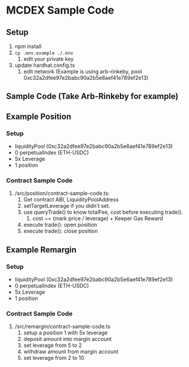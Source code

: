 # MCDEX Sample Code
## Setup
1. npm install
2. `cp .env.example ./.env`
   1. edit your private key
3. update hardhat.config.ts
   1. edit network (Example is using arb-rinkeby, pool 0xc32a2dfee97e2babc90a2b5e6aef41e789ef2e13)
## Sample Code (Take Arb-Rinkeby for example)
## Example Position
### Setup
- liquidityPool (0xc32a2dfee97e2babc90a2b5e6aef41e789ef2e13)
- 0 perpetualIndex (ETH-USDC)
- 5x Leverage 
- 1 position
### Contract Sample Code
1. /src/position/contract-sample-code.ts: 
   1. Get contract ABI, LiquidityPoolAddress
   2. setTargetLeverage if you didn't set.
   3. use queryTrade() to know totalFee, cost before executing trade().
      1. cost ~= (mark price / leverage) + Keeper Gas Reward 
   4. execute trade(): open position
   5. execute trade(): close position

## Example Remargin
### Setup
- liquidityPool (0xc32a2dfee97e2babc90a2b5e6aef41e789ef2e13)
- 0 perpetualIndex (ETH-USDC)
- 5x Leverage
- 1 position
### Contract Sample Code
1. /src/remargin/contract-sample-code.ts
   1. setup a position 1 with 5x leverage
   2. deposit amount into margin account
   3. set leverage from 5 to 2
   4. withdraw amount from margin account
   5. set leverage from 2 to 10

